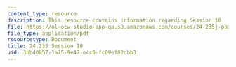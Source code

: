 ```yaml
---
content_type: resource
description: This resource contains information regarding Session 10
file: https://ol-ocw-studio-app-qa.s3.amazonaws.com/courses/24-235j-philosophy-of-law-spring-2012/3bbd08571a759e47e4c0fc09ef82dbb3_MIT24_235JS12_Session10.pdf
file_type: application/pdf
resourcetype: Document
title: 24.235 Session 10
uid: 3bbd0857-1a75-9e47-e4c0-fc09ef82dbb3
---
```

